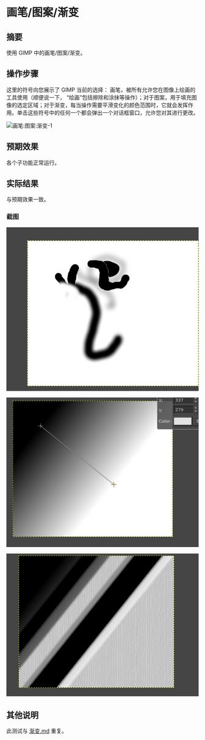 # 画笔/图案/渐变

## 摘要

使用 GIMP 中的画笔/图案/渐变。

## 操作步骤

这里的符号向您展示了 GIMP 当前的选择： 画笔，被所有允许您在图像上绘画的工具使用（顺便说一下， “绘画”包括擦除和涂抹等操作）；对于图案，用于填充图像的选定区域；对于渐变，每当操作需要平滑变化的颜色范围时，它就会发挥作用。单击这些符号中的任何一个都会弹出一个对话框窗口，允许您对其进行更改。

![画笔:图案:渐变-1](./img/画笔:图案:渐变-1.png)

## 预期效果

各个子功能正常运行。

## 实际结果

与预期效果一致。

### 截图

![画笔:图案:渐变-2](./img/画笔-图案-渐变-2.png)

![画笔:图案:渐变-3](./img/画笔-图案-渐变-3.png)

![画笔:图案:渐变-4](./img/画笔-图案-渐变-4.png)



## 其他说明

此测试与 [渐变.md](./渐变.md) 重复。
